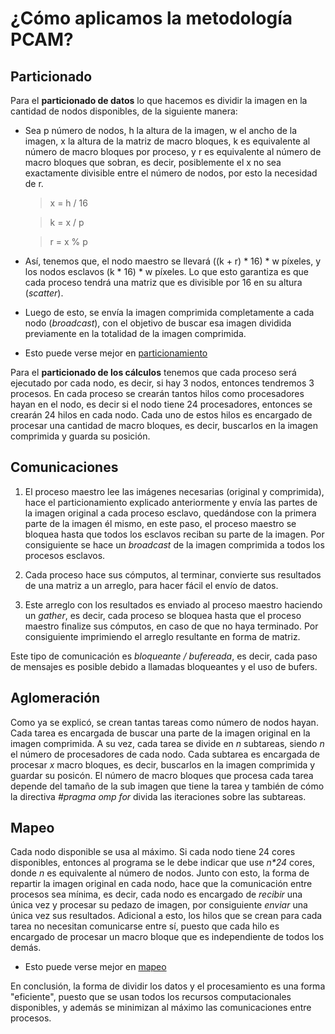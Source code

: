 # ¿Cómo aplicamos la metodología PCAM?

## Particionado
Para el **particionado de datos** lo que hacemos es dividir la imagen en la cantidad de nodos disponibles, de la siguiente manera:

- Sea p número de nodos, h la altura de la imagen, w el ancho de la imagen, x la altura de la matriz de macro bloques, k es equivalente al número de macro bloques por proceso, y r es equivalente al número de macro bloques que sobran, es decir, posiblemente el x no sea exactamente divisible entre el número de nodos, por esto la necesidad de r.

     > x = h / 16

     > k = x / p

     > r = x % p

- Así, tenemos que, el nodo maestro se llevará ((k + r) * 16) * w píxeles, y los nodos esclavos (k * 16) * w píxeles. Lo que esto garantiza es que cada proceso tendrá una matriz que es divisible por 16 en su altura (*scatter*).

- Luego de esto, se envía la imagen comprimida completamente a cada nodo (*broadcast*), con el objetivo de buscar esa imagen dividida previamente en la totalidad de la imagen comprimida.

- Esto puede verse mejor en [particionamiento](https://github.com/hamax97/motion-vector/blob/master/pcam-partitioning.png)

Para el **particionado de los cálculos** tenemos que cada proceso será ejecutado por cada nodo, es decir, si hay 3 nodos, entonces tendremos 3 procesos. En cada proceso se crearán tantos hilos como procesadores hayan en el nodo, es decir si el nodo tiene 24 procesadores, entonces se crearán 24 hilos en cada nodo. Cada uno de estos hilos es encargado de procesar una cantidad de macro bloques, es decir, buscarlos en la imagen comprimida y guarda su posición.

## Comunicaciones
1. El proceso maestro lee las imágenes necesarias (original y comprimida), hace el particionamiento explicado anteriormente y envía las partes de la imagen original a cada proceso esclavo, quedándose con la primera parte de la imagen él mismo, en este paso, el proceso maestro se bloquea hasta que todos los esclavos reciban su parte de la imagen. Por consiguiente se hace un *broadcast* de la imagen comprimida a todos los procesos esclavos.

2. Cada proceso hace sus cómputos, al terminar, convierte sus resultados de una matriz a un arreglo, para hacer fácil el envío de datos.

3. Este arreglo con los resultados es enviado al proceso maestro haciendo un *gather*, es decir, cada proceso se bloquea hasta que el proceso maestro finalize sus cómputos, en caso de que no haya terminado. Por consiguiente imprimiendo el arreglo resultante en forma de matriz.

Este tipo de comunicación es *bloqueante / bufereada*, es decir, cada paso de mensajes es posible debido a llamadas bloqueantes y el uso de bufers.

## Aglomeración
Como ya se explicó, se crean tantas tareas como número de nodos hayan. Cada tarea es encargada de buscar una parte de la imagen original en la imagen comprimida. A su vez, cada tarea se divide en *n* subtareas, siendo *n* el número de procesadores de cada nodo. Cada subtarea es encargada de procesar *x* macro bloques, es decir, buscarlos en la imagen comprimida y guardar su posicón. El número de macro bloques que procesa cada tarea depende del tamaño de la sub imagen que tiene la tarea y también de cómo la directiva *#pragma omp for* divida las iteraciones sobre las subtareas.

## Mapeo

Cada nodo disponible se usa al máximo. Si cada nodo tiene 24 cores disponibles, entonces al programa se le debe indicar que use *n\*24* cores, donde *n* es equivalente al número de nodos. Junto con esto, la forma de repartir la imagen original en cada nodo, hace que la comunicación entre procesos sea mínima, es decir, cada nodo es encargado de *recibir* una única vez y procesar su pedazo de imagen, por consiguiente *enviar* una única vez sus resultados. Adicional a esto, los hilos que se crean para cada tarea no necesitan comunicarse entre sí, puesto que cada hilo es encargado de procesar un macro bloque que es independiente de todos los demás.

- Esto puede verse mejor en [mapeo](https://github.com/hamax97/motion-vector/blob/master/pcam-mapping.png)

En conclusión, la forma de dividir los datos y el procesamiento es una forma "eficiente", puesto que se usan todos los recursos computacionales disponibles, y además se minimizan al máximo las comunicaciones entre procesos.
